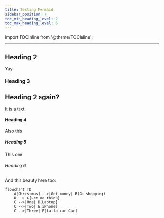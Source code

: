 ```yaml
---
title: Testing Mermaid
sidebar_position: 7
toc_min_heading_level: 2
toc_max_heading_level: 6
---
```


import TOCInline from '@theme/TOCInline';

<TOCInline toc={toc} minHeadingLevel={2} maxHeadingLevel={6} />

---
## Heading 2

Yay

### Heading 3

## Heading 2 again?

It is
a text

#### Heading 4

Also this

##### Heading 5

This one

###### Heading 6

And this beauty here too:

```mermaid
flowchart TD
    A[Christmas] -->|Get money| B(Go shopping)
    B --> C{Let me think}
    C -->|One| D[Laptop]
    C -->|Two| E[iPhone]
    C -->|Three| F[fa:fa-car Car]
```

